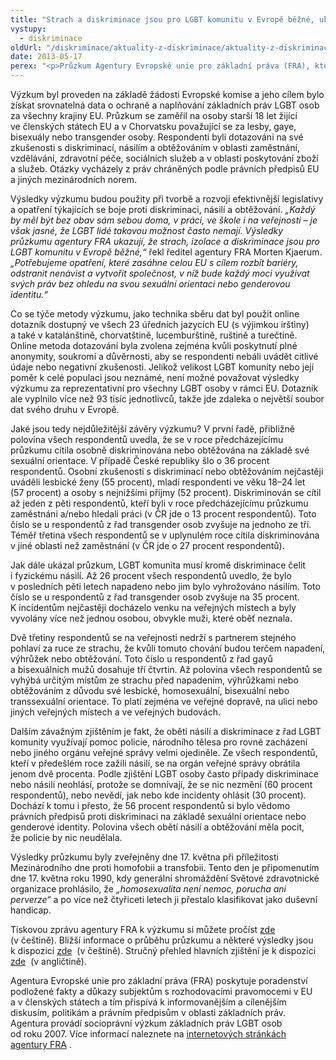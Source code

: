 ```yaml
---
title: "Strach a diskriminace jsou pro LGBT komunitu v Evropě běžné, ukazuje výzkum FRA"
vystupy:
  - diskriminace
oldUrl: "/diskriminace/aktuality-z-diskriminace/aktuality-z-diskriminace-2013/strach-a-diskriminace-jsou-pro-lgbt-komunitu-v-evrope-bezne-ukazuje-vyzkum-fra/"
date: 2013-05-17
perex: "<p>Průzkum Agentury Evropské unie pro základní práva (FRA), kterého se zúčastnilo více než 93 tisíc LGBT osob ze států Evropské unie a z Chorvatska, poukazuje na rozsáhlou diskriminaci a netoleranci vůči LGBT komunitě. Jak uvádí agentura FRA, řada lesbicky, homosexuálně, bisexuálně a transsexuálně orientovaných lidí nemůže být v každodenním životě sama sebou, žije v izolaci a strachu, skrývá svou identitu a čelí diskriminaci a násilí. Výsledky výzkumu byly představeny u příležitosti Mezinárodního dne proti homofobii a transfobii (17. května).</p>"
---
```


<!-- imported from the old website -->

<p class="align-blok">Výzkum byl proveden na základě žádosti Evropské komise a jeho cílem bylo získat srovnatelná data o ochraně a naplňování základních práv LGBT osob za všechny krajiny EU. Průzkum se zaměřil na osoby starší 18 let žijící ve členských státech EU a v Chorvatsku považující se za lesby, gaye, bisexuály nebo transgender osoby. Respondenti byli dotazováni na své zkušenosti s diskriminací, násilím a obtěžováním v oblasti zaměstnání, vzdělávání, zdravotní péče, sociálních služeb a v oblasti poskytování zboží a služeb. Otázky vycházely z práv chráněných podle právních předpisů EU a jiných mezinárodních norem. </p><p class="align-blok">Výsledky výzkumu budou použity při tvorbě a rozvoji efektivnější legislativy a opatření týkajících se boje proti diskriminaci, násilí a obtěžování. <em>„Každý by měl být bez obav sám sebou doma, v práci, ve škole i na veřejnosti – je však jasné, že LGBT lidé takovou možnost často nemají. Výsledky průzkumu agentury FRA ukazují, že strach, izolace a diskriminace jsou pro LGBT komunitu v Evropě běžné,“</em> řekl ředitel agentury FRA Morten Kjaerum.<em> „Potřebujeme opatření, které zasáhne celou EU s cílem rozbít bariéry, odstranit nenávist a vytvořit společnost, v níž bude každý moci využívat svých práv bez ohledu na svou sexuální orientaci nebo genderovou identitu.“</em> </p><p class="align-blok">Co se týče metody výzkumu, jako technika sběru dat byl použit online dotazník dostupný ve všech 23 úředních jazycích EU (s výjimkou irštiny) a také v katalánštině, chorvatštině, lucemburštině, ruštině a turečtině. Online metoda dotazování byla zvolena zejména kvůli poskytnutí plné anonymity, soukromí a důvěrnosti, aby se respondenti nebáli uvádět citlivé údaje nebo negativní zkušenosti. Jelikož velikost LGBT komunity nebo její poměr k celé populaci jsou neznámé, není možné považovat výsledky výzkumu za reprezentativní pro všechny LGBT osoby v rámci EU. Dotazník ale vyplnilo více než 93 tisíc jednotlivců, takže jde zdaleka o největší soubor dat svého druhu v Evropě. </p><p class="align-blok">Jaké jsou tedy nejdůležitější závěry výzkumu? V první řadě, přibližně polovina všech respondentů uvedla, že se v roce předcházejícímu průzkumu cítila osobně diskriminována nebo obtěžována na základě své sexuální orientace. V případě České republiky šlo o 36 procent respondentů. Osobní zkušenosti s diskriminací nebo obtěžováním nejčastěji uváděli lesbické ženy (55 procent), mladí respondenti ve věku 18–24 let (57 procent) a osoby s nejnižšími příjmy (52 procent). Diskriminován se cítil až jeden z pěti respondentů, kteří byli v roce předcházejícímu průzkumu zaměstnáni a/nebo hledali práci (v ČR jde o 13 procent respondentů). Toto číslo se u respondentů z řad transgender osob zvyšuje na jednoho ze tří. Téměř třetina všech respondentů se v uplynulém roce cítila diskriminována v jiné oblasti než zaměstnání (v ČR jde o 27 procent respondentů). </p><p class="align-blok">Jak dále ukázal průzkum, LGBT komunita musí kromě diskriminace čelit i fyzickému násilí. Až 26 procent všech respondentů uvedlo, že bylo v posledních pěti letech napadeno nebo jim bylo vyhrožováno násilím. Toto číslo se u respondentů z řad transgender osob zvyšuje na 35 procent. K incidentům nejčastěji docházelo venku na veřejných místech a byly vyvolány více než jednou osobou, obvykle muži, které oběť neznala. </p><p class="align-blok">Dvě třetiny respondentů se na veřejnosti nedrží s partnerem stejného pohlaví za ruce ze strachu, že kvůli tomuto chování budou terčem napadení, výhrůžek nebo obtěžování. Toto číslo u respondentů z řad gayů a bisexuálních mužů dosahuje tří čtvrtin. Až polovina všech respondentů se vyhýbá určitým místům ze strachu před napadením, výhrůžkami nebo obtěžováním z důvodu své lesbické, homosexuální, bisexuální nebo transsexuální orientace. To platí zejména ve veřejné dopravě, na ulici nebo jiných veřejných místech a ve veřejných budovách.</p><p class="align-blok">Dalším závažným zjištěním je fakt, že oběti násilí a diskriminace z řad LGBT komunity využívají pomoc policie, národního tělesa pro rovné zacházení nebo jiného orgánu veřejné správy velmi ojediněle. Ze všech respondentů, kteří v předešlém roce zažili násilí, se na orgán veřejné správy obrátila jenom dvě procenta. Podle zjištění LGBT osoby často případy diskriminace nebo násilí neohlásí, protože se domnívají, že se nic nezmění (60 procent respondentů), nebo nevědí, jak nebo kde incidenty ohlásit (30 procent). Dochází k tomu i přesto, že 56 procent respondentů si bylo vědomo právních předpisů proti diskriminaci na základě sexuální orientace nebo genderové identity. Polovina všech obětí násilí a obtěžování měla pocit, že policie by nic neudělala.</p><p class="align-blok">Výsledky průzkumu byly zveřejněny dne 17. května při příležitosti Mezinárodního dne proti homofobii a transfobii. Tento den je připomenutím dne 17. května roku 1990, kdy generální shromáždění Světové zdravotnické organizace prohlásilo, že <em>„homosexualita není nemoc, porucha ani perverze“</em> a po více než čtyřiceti letech ji přestalo klasifikovat jako duševní handicap. </p><p>Tiskovou zprávu agentury FRA k výzkumu si můžete pročíst <a title="Otevření do nového okna" href="http://fra.europa.eu/sites/default/files/pr-lgbt-survey-fear-isolation-common_cs.pdf" target="_blank">zde</a>  (v češtině). Bližší informace o průběhu průzkumu a některé výsledky jsou k dispozici <a title="Otevření do nového okna" href="http://fra.europa.eu/sites/default/files/memo-fra-s-eu-lgbt-survey_cs.pdf" target="_blank">zde</a>  (v češtině). Stručný přehled hlavních zjištění je k dispozici <a title="Otevření do nového okna" href="http://fra.europa.eu/sites/default/files/eu-lgbt-survey-results-at-a-glance_en.pdf" target="_blank">zde</a>  (v angličtině).</p><p>Agentura Evropské unie pro základní práva (FRA) poskytuje poradenství podložené fakty a důkazy subjektům s rozhodovacími pravomocemi v EU a v členských státech a tím přispívá k informovanějším a cílenějším diskusím, politikám a právním předpisům v oblasti základních práv. Agentura provádí socioprávní výzkum základních práv LGBT osob od roku 2007. Více informací naleznete na <a title="Otevření do nového okna" href="http://fra.europa.eu/en" target="_blank">internetových stránkách agentury FRA</a> .</p>
